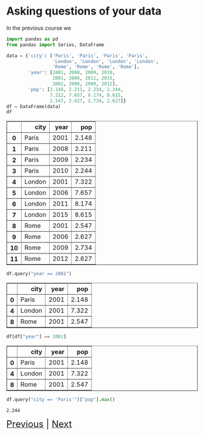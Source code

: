 # Asking questions of your data

In the previous course we 


```python
import pandas as pd
from pandas import Series, DataFrame

data = {'city': ['Paris', 'Paris', 'Paris', 'Paris',
                 'London', 'London', 'London', 'London',
                 'Rome', 'Rome', 'Rome', 'Rome'],
        'year': [2001, 2008, 2009, 2010,
                 2001, 2006, 2011, 2015,
                 2001, 2006, 2009, 2012],
        'pop': [2.148, 2.211, 2.234, 2.244,
                7.322, 7.657, 8.174, 8.615,
                2.547, 2.627, 2.734, 2.627]}
df = DataFrame(data)
df
```




<div>
<style scoped>
    .dataframe tbody tr th:only-of-type {
        vertical-align: middle;
    }

    .dataframe tbody tr th {
        vertical-align: top;
    }

    .dataframe thead th {
        text-align: right;
    }
</style>
<table border="1" class="dataframe">
  <thead>
    <tr style="text-align: right;">
      <th></th>
      <th>city</th>
      <th>year</th>
      <th>pop</th>
    </tr>
  </thead>
  <tbody>
    <tr>
      <th>0</th>
      <td>Paris</td>
      <td>2001</td>
      <td>2.148</td>
    </tr>
    <tr>
      <th>1</th>
      <td>Paris</td>
      <td>2008</td>
      <td>2.211</td>
    </tr>
    <tr>
      <th>2</th>
      <td>Paris</td>
      <td>2009</td>
      <td>2.234</td>
    </tr>
    <tr>
      <th>3</th>
      <td>Paris</td>
      <td>2010</td>
      <td>2.244</td>
    </tr>
    <tr>
      <th>4</th>
      <td>London</td>
      <td>2001</td>
      <td>7.322</td>
    </tr>
    <tr>
      <th>5</th>
      <td>London</td>
      <td>2006</td>
      <td>7.657</td>
    </tr>
    <tr>
      <th>6</th>
      <td>London</td>
      <td>2011</td>
      <td>8.174</td>
    </tr>
    <tr>
      <th>7</th>
      <td>London</td>
      <td>2015</td>
      <td>8.615</td>
    </tr>
    <tr>
      <th>8</th>
      <td>Rome</td>
      <td>2001</td>
      <td>2.547</td>
    </tr>
    <tr>
      <th>9</th>
      <td>Rome</td>
      <td>2006</td>
      <td>2.627</td>
    </tr>
    <tr>
      <th>10</th>
      <td>Rome</td>
      <td>2009</td>
      <td>2.734</td>
    </tr>
    <tr>
      <th>11</th>
      <td>Rome</td>
      <td>2012</td>
      <td>2.627</td>
    </tr>
  </tbody>
</table>
</div>




```python
df.query("year == 2001")
```




<div>
<style scoped>
    .dataframe tbody tr th:only-of-type {
        vertical-align: middle;
    }

    .dataframe tbody tr th {
        vertical-align: top;
    }

    .dataframe thead th {
        text-align: right;
    }
</style>
<table border="1" class="dataframe">
  <thead>
    <tr style="text-align: right;">
      <th></th>
      <th>city</th>
      <th>year</th>
      <th>pop</th>
    </tr>
  </thead>
  <tbody>
    <tr>
      <th>0</th>
      <td>Paris</td>
      <td>2001</td>
      <td>2.148</td>
    </tr>
    <tr>
      <th>4</th>
      <td>London</td>
      <td>2001</td>
      <td>7.322</td>
    </tr>
    <tr>
      <th>8</th>
      <td>Rome</td>
      <td>2001</td>
      <td>2.547</td>
    </tr>
  </tbody>
</table>
</div>




```python
df[df["year"] == 2001]
```




<div>
<style scoped>
    .dataframe tbody tr th:only-of-type {
        vertical-align: middle;
    }

    .dataframe tbody tr th {
        vertical-align: top;
    }

    .dataframe thead th {
        text-align: right;
    }
</style>
<table border="1" class="dataframe">
  <thead>
    <tr style="text-align: right;">
      <th></th>
      <th>city</th>
      <th>year</th>
      <th>pop</th>
    </tr>
  </thead>
  <tbody>
    <tr>
      <th>0</th>
      <td>Paris</td>
      <td>2001</td>
      <td>2.148</td>
    </tr>
    <tr>
      <th>4</th>
      <td>London</td>
      <td>2001</td>
      <td>7.322</td>
    </tr>
    <tr>
      <th>8</th>
      <td>Rome</td>
      <td>2001</td>
      <td>2.547</td>
    </tr>
  </tbody>
</table>
</div>




```python
df.query("city == 'Paris'")["pop"].max()
```




    2.244



[<font size="5">Previous</font>](Introduction.qmd)<font size="5"> | </font>[<font size="5">Next</font>](Fitting.qmd)
